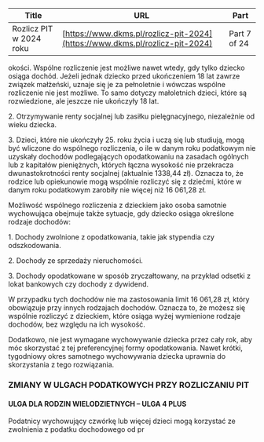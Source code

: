 | **Title**       | **URL**           | **Part**              |
|-----------------|-------------------|-----------------------|
| Rozlicz PIT w 2024 roku         | [https://www.dkms.pl/rozlicz-pit-2024](https://www.dkms.pl/rozlicz-pit-2024)    | Part 7 of 24          |

okości. Wspólne rozliczenie jest możliwe nawet wtedy, gdy tylko dziecko osiąga dochód. Jeżeli jednak dziecko przed ukończeniem 18 lat zawrze związek małżeński, uznaje się je za pełnoletnie i wówczas wspólne rozliczenie nie jest możliwe. To samo dotyczy małoletnich dzieci, które są rozwiedzione, ale jeszcze nie ukończyły 18 lat.


2\. Otrzymywanie renty socjalnej lub zasiłku pielęgnacyjnego, niezależnie od wieku dziecka.


3\. Dzieci, które nie ukończyły 25\. roku życia i uczą się lub studiują, mogą być wliczone do wspólnego rozliczenia, o ile w danym roku podatkowym nie uzyskały dochodów podlegających opodatkowaniu na zasadach ogólnych lub z kapitałów pieniężnych, których łączna wysokość nie przekracza dwunastokrotności renty socjalnej (aktualnie 1338,44 zł). Oznacza to, że rodzice lub opiekunowie mogą wspólnie rozliczyć się z dziećmi, które w danym roku podatkowym zarobiły nie więcej niż 16 061,28 zł.


Możliwość wspólnego rozliczenia z dzieckiem jako osoba samotnie wychowująca obejmuje także sytuacje, gdy dziecko osiąga określone rodzaje dochodów:


1\. Dochody zwolnione z opodatkowania, takie jak stypendia czy odszkodowania.


2\. Dochody ze sprzedaży nieruchomości.


3\. Dochody opodatkowane w sposób zryczałtowany, na przykład odsetki z lokat bankowych czy dochody z dywidend.


W przypadku tych dochodów nie ma zastosowania limit 16 061,28 zł, który obowiązuje przy innych rodzajach dochodów. Oznacza to, że możesz się wspólnie rozliczyć z dzieckiem, które osiąga wyżej wymienione rodzaje dochodów, bez względu na ich wysokość.


Dodatkowo, nie jest wymagane wychowywanie dziecka przez cały rok, aby móc skorzystać z tej preferencyjnej formy opodatkowania. Nawet krótki, tygodniowy okres samotnego wychowywania dziecka uprawnia do skorzystania z tego rozwiązania.


### ZMIANY W ULGACH PODATKOWYCH PRZY ROZLICZANIU PIT

#### ULGA DLA RODZIN WIELODZIETNYCH – ULGA 4 PLUS

Podatnicy wychowujący czwórkę lub więcej dzieci mogą korzystać ze zwolnienia z podatku dochodowego od pr